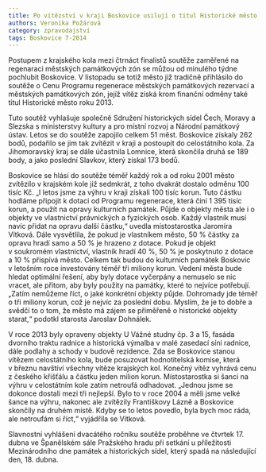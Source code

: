 ```yaml
---
title: Po vítězství v kraji Boskovice usilují o titul Historické město roku 2013
authors: Veronika Požárová
category: zpravodajství
tags: Boskovice 7-2014
---
```


Postupem z krajského kola mezi čtrnáct finalistů soutěže zaměřené na regenaraci městských památkových zón se můžou od minulého týdne pochlubit Boskovice. V listopadu se totiž město již tradičně přihlásilo do soutěže o Cenu Programu regenerace městských památkových rezervací a městských památkových zón, jejíž vítěz získá krom finanční odměny také titul Historické město roku 2013.

Tuto soutěž vyhlašuje společně Sdružení historických sídel Čech, Moravy a Slezska s ministerstvy kultury a pro místní rozvoj a Národní památkový ústav. Letos se do soutěže zapojilo celkem 51 měst. Boskovice získaly 262 bodů, podařilo se jim tak zvítězit v kraji a postoupit do celostátního kola. Za Jihomoravský kraj se dále účastnila Lomnice, která skončila druhá se 189 body, a jako poslední Slavkov, který získal 173 bodů.

Boskovice se hlásí do soutěže téměř každý rok a od roku 2001 město zvítězilo v krajském kole již sedmkrát, z toho dvakrát dostalo odměnu 100 tisíc Kč. „I letos jsme za výhru v kraji získali 100 tisíc korun. Tuto částku hodláme připojit k dotaci od Programu regenerace, která činí 1 395 tisíc korun, a použít na opravy kulturních památek. Půjde o objekty města ale i o objekty ve vlastnictví právnických a fyzických osob. Každý vlastník musí navíc přidat na opravu další částku,“ uvedla místostarostka Jaromíra Vítková. Dále vysvětlila, že pokud je vlastníkem město, 50 % částky za opravu hradí samo a 50 % je hrazeno z dotace. Pokud je objekt v soukromém vlastnictví, vlastník hradí 40 %, 50 % je poskytnuto z dotace a 10 % přispívá město. Celkem tak budou do kulturních památek Boskovic v letošním roce investovány téměř tři miliony korun. Vedení města bude hledat optimální řešení, aby byly dotace vyčerpány a nemuselo se nic vracet, ale přitom, aby byly použity na památky, které to nejvíce potřebují. „Zatím nemůžeme říct, o jaké konkrétní objekty půjde. Dohromady jde téměř o tři miliony korun, což je nejvíc za poslední dobu. Myslím, že je to dobře a svědčí to o tom, že město má zájem se přiměřeně o historické objekty starat,“ podotkl starosta Jaroslav Dohnálek.

V roce 2013 byly opraveny objekty U Vážné studny čp. 3 a 15, fasáda dvorního traktu radnice a historická výmalba v malé zasedací síni radnice, dále podlahy a schody v budově rezidence. Zda se Boskovice stanou vítězem celostátního kola, bude posuzovat hodnotitelská komise, která v březnu navštíví všechny vítěze krajských kol. Konečný vítěz vyhrává cenu z českého křišťálu a částku jeden milion korun. Místostarostka si šanci na výhru v celostátním kole zatím netroufá odhadovat. „Jednou jsme se dokonce dostali mezi tři nejlepší. Bylo to v roce 2004 a měli jsme velké šance na výhru, nakonec ale zvítězily Františkovy Lázně a Boskovice skončily na druhém místě. Kdyby se to letos povedlo, byla bych moc ráda, ale netroufám si říct,“ vyjádřila se Vítková.

Slavnostní vyhlášení dvacátého ročníku soutěže proběhne ve čtvrtek 17. dubna ve Španělském sále Pražského hradu při setkání u příležitosti Mezinárodního dne památek a historických sídel, který spadá na následující den, 18. dubna.